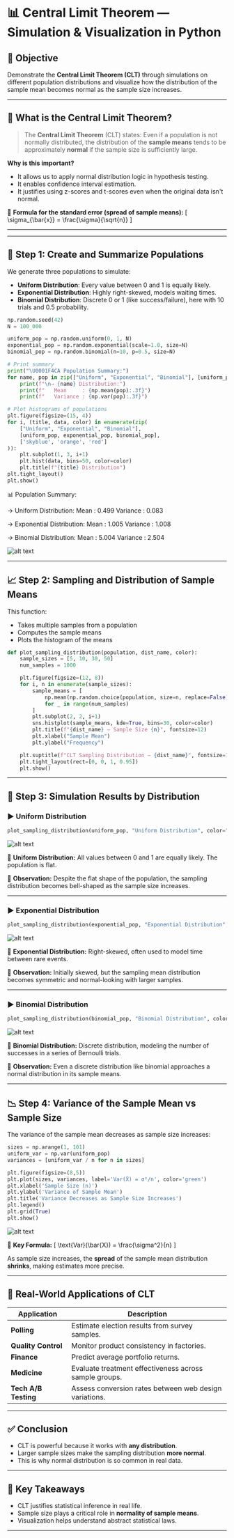 # 📊 Central Limit Theorem — Simulation & Visualization in Python

## 🎯 Objective

Demonstrate the **Central Limit Theorem (CLT)** through simulations on different population distributions and visualize how the distribution of the sample mean becomes normal as the sample size increases.

---

## 📖 What is the Central Limit Theorem?

> The **Central Limit Theorem** (CLT) states:
> Even if a population is not normally distributed, the distribution of the **sample means** tends to be approximately **normal** if the sample size is sufficiently large.

**Why is this important?**
- It allows us to apply normal distribution logic in hypothesis testing.
- It enables confidence interval estimation.
- It justifies using z-scores and t-scores even when the original data isn't normal.

📘 **Formula for the standard error (spread of sample means):**
\[ \sigma_{\bar{x}} = \frac{\sigma}{\sqrt{n}} \]

---

---

## 🧪 Step 1: Create and Summarize Populations

We generate three populations to simulate:
- **Uniform Distribution**: Every value between 0 and 1 is equally likely.
- **Exponential Distribution**: Highly right-skewed, models waiting times.
- **Binomial Distribution**: Discrete 0 or 1 (like success/failure), here with 10 trials and 0.5 probability.

```python
np.random.seed(42)
N = 100_000

uniform_pop = np.random.uniform(0, 1, N)
exponential_pop = np.random.exponential(scale=1.0, size=N)
binomial_pop = np.random.binomial(n=10, p=0.5, size=N)

# Print summary
print("\U0001F4CA Population Summary:")
for name, pop in zip(["Uniform", "Exponential", "Binomial"], [uniform_pop, exponential_pop, binomial_pop]):
    print(f"\n→ {name} Distribution:")
    print(f"   Mean     : {np.mean(pop):.3f}")
    print(f"   Variance : {np.var(pop):.3f}")

# Plot histograms of populations
plt.figure(figsize=(15, 4))
for i, (title, data, color) in enumerate(zip(
    ["Uniform", "Exponential", "Binomial"],
    [uniform_pop, exponential_pop, binomial_pop],
    ['skyblue', 'orange', 'red']
)):
    plt.subplot(1, 3, i+1)
    plt.hist(data, bins=50, color=color)
    plt.title(f"{title} Distribution")
plt.tight_layout()
plt.show()
```

📊 Population Summary:

→ Uniform Distribution:
   Mean     : 0.499
   Variance : 0.083

→ Exponential Distribution:
   Mean     : 1.005
   Variance : 1.008

→ Binomial Distribution:
   Mean     : 5.004
   Variance : 2.504

![alt text](image-16.png)

---

## 📈 Step 2: Sampling and Distribution of Sample Means

This function:
- Takes multiple samples from a population
- Computes the sample means
- Plots the histogram of the means

```python
def plot_sampling_distribution(population, dist_name, color):
    sample_sizes = [5, 10, 30, 50]
    num_samples = 1000

    plt.figure(figsize=(12, 8))
    for i, n in enumerate(sample_sizes):
        sample_means = [
            np.mean(np.random.choice(population, size=n, replace=False))
            for _ in range(num_samples)
        ]
        plt.subplot(2, 2, i+1)
        sns.histplot(sample_means, kde=True, bins=30, color=color)
        plt.title(f"{dist_name} — Sample Size {n}", fontsize=12)
        plt.xlabel("Sample Mean")
        plt.ylabel("Frequency")

    plt.suptitle(f"CLT Sampling Distribution — {dist_name}", fontsize=16, weight="bold")
    plt.tight_layout(rect=[0, 0, 1, 0.95])
    plt.show()
```

---

## 🔬 Step 3: Simulation Results by Distribution

### ▶️ Uniform Distribution

```python
plot_sampling_distribution(uniform_pop, "Uniform Distribution", color="skyblue")
```

![alt text](image-17.png)

📘 **Uniform Distribution:** All values between 0 and 1 are equally likely. The population is flat.

🧠 **Observation:** Despite the flat shape of the population, the sampling distribution becomes bell-shaped as the sample size increases.

---

### ▶️ Exponential Distribution

```python
plot_sampling_distribution(exponential_pop, "Exponential Distribution", color="orange")
```

![alt text](image-18.png)

📘 **Exponential Distribution:** Right-skewed, often used to model time between rare events.

🧠 **Observation:** Initially skewed, but the sampling mean distribution becomes symmetric and normal-looking with larger samples.

---

### ▶️ Binomial Distribution

```python
plot_sampling_distribution(binomial_pop, "Binomial Distribution", color="red")
```

![alt text](image-19.png)

📘 **Binomial Distribution:** Discrete distribution, modeling the number of successes in a series of Bernoulli trials.

🧠 **Observation:** Even a discrete distribution like binomial approaches a normal distribution in its sample means.

---

## 📉 Step 4: Variance of the Sample Mean vs Sample Size

The variance of the sample mean decreases as sample size increases:

```python
sizes = np.arange(1, 101)
uniform_var = np.var(uniform_pop)
variances = [uniform_var / n for n in sizes]

plt.figure(figsize=(8,5))
plt.plot(sizes, variances, label='Var(X̄) = σ²/n', color='green')
plt.xlabel('Sample Size (n)')
plt.ylabel('Variance of Sample Mean')
plt.title('Variance Decreases as Sample Size Increases')
plt.legend()
plt.grid(True)
plt.show()
```
![alt text](image-20.png)

📘 **Key Formula:**
\[ \text{Var}(\bar{X}) = \frac{\sigma^2}{n} \]

As sample size increases, the **spread** of the sample mean distribution **shrinks**, making estimates more precise.

---

## 💼 Real-World Applications of CLT

| Application        | Description |
|--------------------|-------------|
| **Polling**        | Estimate election results from survey samples. |
| **Quality Control**| Monitor product consistency in factories. |
| **Finance**        | Predict average portfolio returns. |
| **Medicine**       | Evaluate treatment effectiveness across sample groups. |
| **Tech A/B Testing**| Assess conversion rates between web design variations. |

---

## ✅ Conclusion

- CLT is powerful because it works with **any distribution**.
- Larger sample sizes make the sampling distribution **more normal**.
- This is why normal distribution is so common in real data.

---

## 🧠 Key Takeaways

- CLT justifies statistical inference in real life.
- Sample size plays a critical role in **normality of sample means**.
- Visualization helps understand abstract statistical laws.

---
